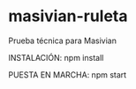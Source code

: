 # masivian-ruleta
Prueba técnica para Masivian

INSTALACIÓN:
    npm install

PUESTA EN MARCHA:
    npm start
